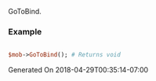 GoToBind.
### Example

```perl

$mob->GoToBind(); # Returns void
```


Generated On 2018-04-29T00:35:14-07:00